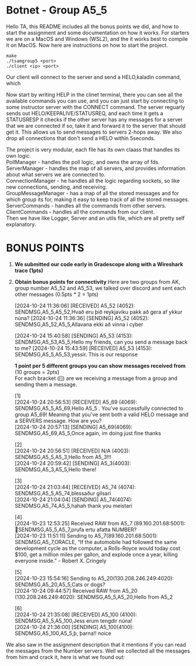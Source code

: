 # Botnet - Group A5_5
Hello TA, this README includes all the bonus points we did, and how to start the assignment and some documentation on how it works. For starters we are on a MacOS and Windows (WSL2), and the it works
best to compile it on MacOS. Now here are instructions on how to start the project.

```
make
./tsamgroup5 <port>
./client <ip> <port>
```

Our client will connect to the server and send a HELO,kaladin command, which 

Now start by writing HELP in the clinet terminal, there you can see all the available commands you can use, and you can just start by connecting to some instructor server with the CONNECT command.
The server reguarly sends out HELO/KEEPALIVE/STATUSREQ, and each time it gets a STATUSRESP it checks if the other server has any messages for a server that we are connected if so, take 
it and forward it to the server that should get it. This allows us to send messages to servers 2-hops away. We also drop all connections that don't send a HELO within 5seconds.

The project is very modular, each file has its own claass that handles its own logic.  
PollManager - handles the poll logic, and owns the array of fds.  
ServerManager - handles the map of all servers, and provides information about what servers we are connected to.  
ConnectionManager - he handles all the logic regarding sockets, so like new connections, sending, and receiving.  
GroupMessageManager - has a map of all the stored messages and for which group its for, making it easy to keep track of all the stored messages.  
ServerCommands - handles all the commands from other servers.    
ClientCommands - handles all the commands from our client.  
Then we have like Logger, Server and an utils file, which are all pretty self explanatory.  


# BONUS POINTS
1. **We submitted our code early in Gradescope along with a Wireshark trace (1pts)**
2. **Obtain bonus points for connectivity**
    Here are two groups from AK, group number A5_52 and A5_53, we talked over discord and sent each other messages (0.5pts * 2 = 1pts)

    [2024-10-24 11:36:06] [RECEIVED] A5_52 (4052): SENDMSG,A5_5,A5_52,Hvað eru þið reykjaviku pakk að gera af ykkur núna?
    [2024-10-24 11:36:36] [SENDING] A5_52 (4052): SENDMSG,A5_52,A5_5,Allavana ekki að vinna i cyber
    
    [2024-10-24 15:40:58] [SENDING] A5_53 (4153): SENDMSG,A5_53,A5_5,Hello my friends, can you send a message back to me?
    [2024-10-24 15:43:59] [RECEIVED] A5_53 (4153): SENDMSG,A5_5,A5_53,yessir. This is our response

    **1 point per 5 different groups you can show messages received from** (10 groups = 2pts)  
    For each bracket ([]) are we receiving a message from a group and sending them a message.
   
    [1]  
    [2024-10-24 20:56:53] [RECEIVED] A5_69 (4069): SENDMSG,A5_5,A5_69,Hello A5_5 . You've successfully connected to group A5_69! Meaning that you've       sent both a valid HELO message and a SERVERS message. How are you?  
    [2024-10-24 20:57:13] [SENDING] A5_69(4069): SENDMSG,A5_69,A5_5,Once again, im doing just fine thanks  

    [2]  
        [2024-10-24 20:56:51] [RECEIVED] N/A (4003): SENDMSG,A5_5,A5_3,Hello from A5_3!!!  
        [2024-10-24 20:59:42] [SENDING] A5_3(4003): SENDMSG,A5_3,A5_5,Hello there!  

    [3]  
        [2024-10-24 21:03:44] [RECEIVED] A5_74 (4074): SENDMSG,A5_5,A5_74,blessaður gilsari  
        [2024-10-24 21:04:04] [SENDING] A5_74(4074): SENDMSG,A5_74,A5_5,hahah thank you meistari

    [4]  
        [2024-10-23 12:53:25] Received RAW from A5_7 (89.160.201.68:5001): SENDMSG,A5_5,A5_7,prufa ertu afatta NUMBER?  
        [2024-10-23 11:51:11] Sending to A5_7(89.160.201.68:5001): SENDMSG,A5_7,ORACLE,
        “If the automobile had followed the same development cycle as the computer, a Rolls-Royce 
         would today cost $100, get a million miles per gallon, and explode once a year, killing 
         everyone inside.”
        - Robert X. Cringely  

    [5]  
        [2024-10-23 15:54:16] Sending to A5_20(130.208.246.249:4020): SENDMSG,A5_20,A5_5,Cats or dogs?  
        [2024-10-24 09:44:57] Received RAW from A5_20 (130.208.246.249:4020): SENDMSG,A5_5,A5_20,Hello from A5_2  

    [6]  
        [2024-10-24 21:35:08] [RECEIVED] A5_100 (4100): SENDMSG,A5_5,A5_100,Jess erum tengdir núna!  
        [2024-10-24 21:36:00] [SENDING] A5_100(4100): SENDMSG,A5_100,A5_5,þ, þarna!! noice  


We also saw in the assignment description that it mentions if you can read the messages from the Number servers. Well we collected all the messages from him and crack it, here is what we found out: